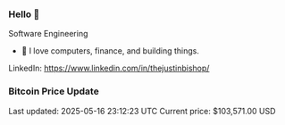 ### Hello 🤙  

Software Engineering

- 🔭 I love computers, finance, and building things.
  
LinkedIn: https://www.linkedin.com/in/thejustinbishop/  



























































































































































































### Bitcoin Price Update
Last updated: 2025-05-16 23:12:23 UTC
Current price: $103,571.00 USD
